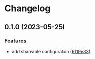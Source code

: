 # Changelog

## 0.1.0 (2023-05-25)


### Features

* add shareable configuration ([6119e33](https://github.com/andrewmcodes/commitlint-config/commit/6119e3336af53e0782ed085eee289eeab36b27c1))
